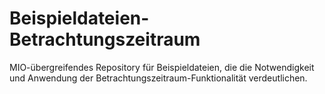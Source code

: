 # Beispieldateien-Betrachtungszeitraum
MIO-übergreifendes Repository für Beispieldateien, die die Notwendigkeit und Anwendung der Betrachtungszeitraum-Funktionalität verdeutlichen.
